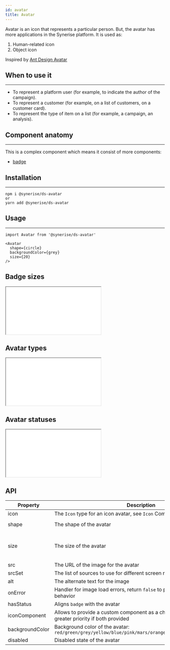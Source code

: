 ```yaml
---
id: avatar
title: Avatar
---
```


Avatar is an icon that represents a particular person. But, the avatar has more applications in the Synerise platform.
It is used as:

1. Human-related icon
1. Object icon

Inspired by [Ant Design Avatar](https://ant.design/components/avatar/)

## When to use it

---

- To represent a platform user (for example, to indicate the author of the campaign).
- To represent a customer (for example, on a list of customers, on a customer card).
- To represent the type of item on a list (for example, a campaign, an analysis).

## Component anatomy

---

This is a complex component which means it consist of more components:

- [badge](/docs/components/badge/)

## Installation

---

```
npm i @synerise/ds-avatar
or
yarn add @synerise/ds-avatar
```

## Usage

---

```
import Avatar from '@synerise/ds-avatar'

<Avatar
  shape={circle}
  backgroundColor={grey}
  size={20}
/>

```

## Badge sizes

<iframe src="/storybook-static/iframe.html?id=components-avatar--sizes"></iframe>

## Avatar types

<iframe src="/storybook-static/iframe.html?id=components-avatar--types"></iframe>

## Avatar statuses

<iframe src="/storybook-static/iframe.html?id=components-avatar--statuses"></iframe>

## API

| Property        | Description                                                                                           | Type                                       | Default   |
| --------------- | ----------------------------------------------------------------------------------------------------- | ------------------------------------------ | --------- |
| icon            | The `Icon` type for an icon avatar, see `Icon` Component                                              | string                                     | -         |
| shape           | The shape of the avatar                                                                               | `circle` \ `square`                        | `circle`  |
| size            | The size of the avatar                                                                                | number \ string: `large` `small` `default` | `default` |
| src             | The URL of the image for the avatar                                                                   | string                                     | -         |
| srcSet          | The list of sources to use for different screen resolutions                                           | string                                     | -         |
| alt             | The alternate text for the image                                                                      | string                                     | -         |
| onError         | Handler for image load errors, return `false` to prevent a default fallback behavior                  | () => boolean                              | -         |
| hasStatus       | Aligns `badge` with the avatar                                                                        | boolean                                    | `false`   |
| iconComponent   | Allows to provide a custom component as a child. The prop icon has greater priority if both provided  | ReactNode                                  |           |
| backgroundColor | Background color of the avatar: `red/green/grey/yellow/blue/pink/mars/orange/fern/cyan/purple/violet` | string                                     |           |
| disabled        | Disabled state of the avatar                                                                          | boolean                                    | `false`   |
